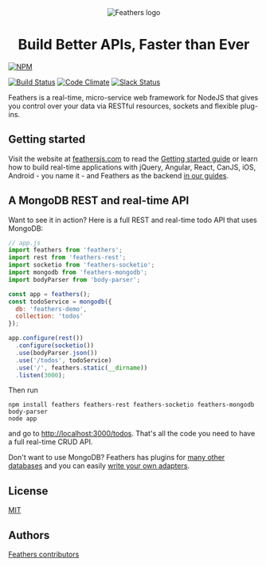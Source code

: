 <div style="width: 100%; text-align: center;">
    <img src="http://feathersjs.com/images/feathers-logo.png" alt="Feathers logo">
    <h1>Build Better APIs, Faster than Ever</h1>
</div>

[![NPM](https://nodei.co/npm/feathers.png?downloads=true&stars=true)](https://nodei.co/npm/feathers/)

[![Build Status](https://travis-ci.org/feathersjs/feathers.png?branch=master)](https://travis-ci.org/feathersjs/feathers)
[![Code Climate](https://codeclimate.com/github/feathersjs/feathers.png)](https://codeclimate.com/github/feathersjs/feathers)
[![Slack Status](http://slack.feathersjs.com/badge.svg)](http://slack.feathersjs.com)

Feathers is a real-time, micro-service web framework for NodeJS that gives you control over your data via RESTful resources, sockets and flexible plug-ins.

## Getting started

Visit the website at [feathersjs.com](http://feathersjs.com) to read the [Getting started guide](http://feathersjs.com/quick-start/) or learn how to build real-time applications with jQuery, Angular, React, CanJS, iOS, Android - you name it - and Feathers as the backend [in our guides](http://feathersjs.com/learn/).

## A MongoDB REST and real-time API

Want to see it in action? Here is a full REST and real-time todo API that uses MongoDB:

```js
// app.js
import feathers from 'feathers';
import rest from 'feathers-rest';
import socketio from 'feathers-socketio';
import mongodb from 'feathers-mongodb';
import bodyParser from 'body-parser';

const app = feathers();
const todoService = mongodb({
  db: 'feathers-demo',
  collection: 'todos'
});

app.configure(rest())
  .configure(socketio())
  .use(bodyParser.json())
  .use('/todos', todoService)
  .use('/', feathers.static(__dirname))
  .listen(3000);
```

Then run

```
npm install feathers feathers-rest feathers-socketio feathers-mongodb body-parser
node app
```

and go to [http://localhost:3000/todos](http://localhost:3000/todos). That's all the code you need to have a full real-time CRUD API.

Don't want to use MongoDB? Feathers has plugins for [many other databases](http://feathersjs.com/learn/) and you can easily [write your own adapters](http://feathersjs.com/quick-start/).

## License

[MIT](LICENSE)

## Authors

[Feathers contributors](https://github.com/feathersjs/feathers/graphs/contributors)
